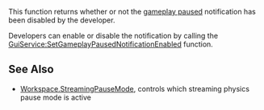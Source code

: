 This function returns whether or not the [gameplay paused](https://developer.roblox.com/en-us/api-reference/property/Player/GameplayPaused) notification has been disabled by the developer.

Developers can enable or disable the notification by calling the [GuiService:SetGameplayPausedNotificationEnabled](https://developer.roblox.com/en-us/api-reference/function/GuiService/SetGameplayPausedNotificationEnabled) function.

See Also
--------

*   [Workspace.StreamingPauseMode](https://developer.roblox.com/en-us/api-reference/property/Workspace/StreamingPauseMode), controls which streaming physics pause mode is active